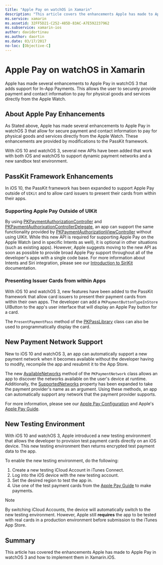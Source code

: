 ```yaml
---
title: "Apple Pay on watchOS in Xamarin"
description: "This article covers the enhancements Apple has made to Apple Pay in watchOS 3 and how to implement them in Xamarin.iOS for Apple Watch."
ms.service: xamarin
ms.assetid: 32FF5D21-C252-485D-83AC-A7E592237962
ms.subservice: xamarin-ios
author: davidortinau
ms.author: daortin
ms.date: 03/17/2017
no-loc: [Objective-C]
---
```


# Apple Pay on watchOS in Xamarin

Apple has made several enhancements to Apple Pay in watchOS 3 that adds support for In-App Payments. This allows the user to securely provide payment and contact information to pay for physical goods and services directly from the Apple Watch.

## About Apple Pay Enhancements

As Stated above, Apple has made several enhancements to Apple Pay in watchOS 3 that allow for secure payment and contact information to pay for physical goods and services directly from the Apple Watch. These enhancements are provided by modifications to the PassKit framework.

With iOS 10 and watchOS 3, several new APIs have been added that work with both iOS and watchOS to support dynamic payment networks and a new sandbox test environment.

## PassKit Framework Enhancements

In iOS 10, the PassKit framework has been expanded to support Apple Pay outside of `UIKit` and to allow card issuers to present their cards from within their apps. 

### Supporting Apple Pay Outside of UIKit

By using [PKPaymentAuthorizationController](https://developer.apple.com/reference/passkit/pkpaymentauthorizationcontroller) and [PKPaymentAuthorixationControllerDelegate](https://developer.apple.com/reference/passkit/pkpaymentauthorizationcontrollerdelegate), an app can support the same functionality provided by [PKPaymentAuthorizationViewController](https://developer.apple.com/reference/passkit/pkpaymentauthorizationviewcontroller) without using UIKit. While this new API is required for supporting Apple Pay on the Apple Watch (and in specific Intents as well), it is optional in other situations (such as existing apps). However, Apple suggests moving to the new API as soon as possible to provide broad Apple Pay support throughout all of the developer's apps with a single code base. For more information about Intents and Siri integration, please see our [Introduction to SiriKit](~/ios/platform/sirikit/index.md) documentation.

### Presenting Issuer Cards from within Apps

With iOS 10 and watchOS 3, new features have been added to the PassKit framework that allow card issuers to present their payment cards from within their own apps. The developer can add a `PKPaymentButtonTypeInStore` UIButton to the app's user interface that will display an Apple Pay button for a card.

The `PresentPaymentPass` method of the [PKPassLibrary](https://developer.apple.com/reference/passkit/pkpasslibrary) class can also be used to programmatically display the card.

## New Payment Network Support

New to iOS 10 and watchOS 3, an app can automatically support a new payment network when it becomes available without the developer having to modify, recompile the app and resubmit it to the App Store.

The new [AvailableNetworks](https://developer.apple.com/reference/passkit/pkpaymentrequest/1833288-availablenetworks) method of the `PKPaymentNetwork` class allows an app to discover the networks available on the user's device at runtime. Additionally, the [SupportedNetworks](https://developer.apple.com/reference/passkit/pkpaymentrequest/1619329-supportednetworks) property has been expanded to take the payment provider's name as an argument. Using these methods, an app can automatically support any network that the payment provider supports.

For more information, please see our [Apple Pay Configuration](~/ios/platform/apple-pay.md) and Apple's [Apple Pay Guide](https://developer.apple.com/apple-pay/).

## New Testing Environment

With iOS 10 and watchOS 3, Apple introduced a new testing environment that allows the developer to provision test payment cards directly on an iOS device. This new testing environment then returns encrypted test payment data to the app.

To enable the new testing environment, do the following:

1. Create a new testing iCloud Account in iTunes Connect.
2. Log into the iOS device with the new testing account.
3. Set the desired region to test the app in.
4. Use one of the test payment cards from the [Apple Pay Guide](https://developer.apple.com/apple-pay/) to make payments.

> [!NOTE]
> By switching iCloud Accounts, the device will automatically switch to the new testing environment. However, Apple still **requires** the app to be tested with real cards in a production environment before submission to the iTunes App Store.

## Summary

This article has covered the enhancements Apple has made to Apple Pay in watchOS 3 and how to implement them in Xamarin.iOS.
